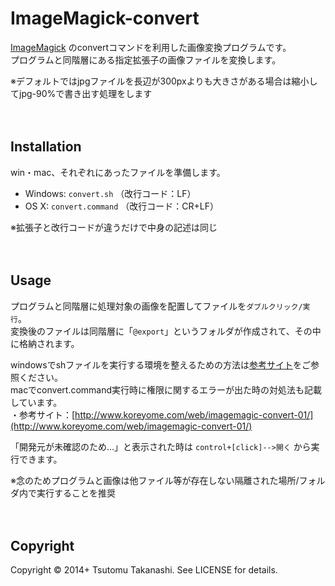 # ImageMagick-convert

[ImageMagick](http://www.imagemagick.org/) のconvertコマンドを利用した画像変換プログラムです。  
プログラムと同階層にある指定拡張子の画像ファイルを変換します。  

※デフォルトではjpgファイルを長辺が300pxよりも大きさがある場合は縮小してjpg-90%で書き出す処理をします
<br><br><br>




## Installation

win・mac、それぞれにあったファイルを準備します。

* Windows: `convert.sh`  （改行コード：LF）
* OS X: `convert.command`  （改行コード：CR+LF）

※拡張子と改行コードが違うだけで中身の記述は同じ
<br><br><br>



## Usage

プログラムと同階層に処理対象の画像を配置してファイルを`ダブルクリック/実行`。  
変換後のファイルは同階層に「`@export`」というフォルダが作成されて、その中に格納されます。

windowsでshファイルを実行する環境を整えるための方法は[参考サイト](http://www.koreyome.com/web/imagemagic-convert-01/)をご参照ください。  
macでconvert.command実行時に権限に関するエラーが出た時の対処法も記載しています。  
・参考サイト：[http://www.koreyome.com/web/imagemagic-convert-01/](http://www.koreyome.com/web/imagemagic-convert-01/)

「開発元が未確認のため...」と表示された時は `control+[click]-->開く` から実行できます。

※念のためプログラムと画像は他ファイル等が存在しない隔離された場所/フォルダ内で実行することを推奨
<br><br><br>



## Copyright
Copyright © 2014+ Tsutomu Takanashi. See LICENSE for details.
